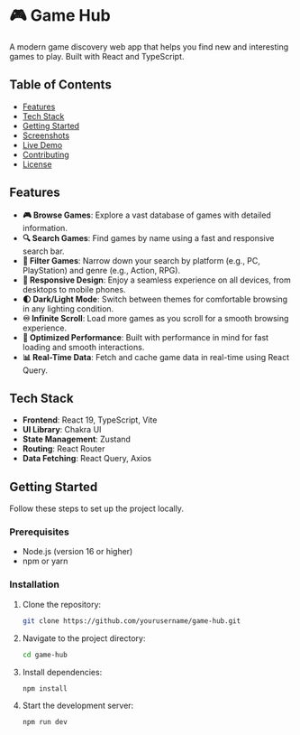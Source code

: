 # 🎮 Game Hub
A modern game discovery web app that helps you find new and interesting games to play. Built with React and TypeScript.

## Table of Contents
- [Features](#features)
- [Tech Stack](#tech-stack)
- [Getting Started](#getting-started)
- [Screenshots](#screenshots)
- [Live Demo](#live-demo)
- [Contributing](#contributing)
- [License](#license)

## Features
- **🎮 Browse Games**: Explore a vast database of games with detailed information.
- **🔍 Search Games**: Find games by name using a fast and responsive search bar.
- **🎯 Filter Games**: Narrow down your search by platform (e.g., PC, PlayStation) and genre (e.g., Action, RPG).
- **📱 Responsive Design**: Enjoy a seamless experience on all devices, from desktops to mobile phones.
- **🌓 Dark/Light Mode**: Switch between themes for comfortable browsing in any lighting condition.
- **♾️ Infinite Scroll**: Load more games as you scroll for a smooth browsing experience.
- **🚀 Optimized Performance**: Built with performance in mind for fast loading and smooth interactions.
- **📊 Real-Time Data**: Fetch and cache game data in real-time using React Query.

## Tech Stack
- **Frontend**: React 19, TypeScript, Vite
- **UI Library**: Chakra UI
- **State Management**: Zustand
- **Routing**: React Router
- **Data Fetching**: React Query, Axios

## Getting Started
Follow these steps to set up the project locally.

### Prerequisites
- Node.js (version 16 or higher)
- npm or yarn

### Installation
1. Clone the repository:
   ```bash
   git clone https://github.com/yourusername/game-hub.git 
   ```
2. Navigate to the project directory:   
   ```bash
   cd game-hub
   ```
3. Install dependencies:
   ```bash
   npm install
   ```
4. Start the development server:
   ```bash
   npm run dev
   ```